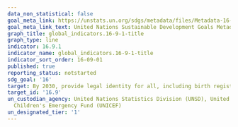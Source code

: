 ```yaml
---
data_non_statistical: false
goal_meta_link: https://unstats.un.org/sdgs/metadata/files/Metadata-16-09-01.pdf
goal_meta_link_text: United Nations Sustainable Development Goals Metadata (pdf 1361kB)
graph_title: global_indicators.16-9-1-title
graph_type: line
indicator: 16.9.1
indicator_name: global_indicators.16-9-1-title
indicator_sort_order: 16-09-01
published: true
reporting_status: notstarted
sdg_goal: '16'
target: By 2030, provide legal identity for all, including birth registration
target_id: '16.9'
un_custodian_agency: United Nations Statistics Division (UNSD), United Nations International
  Children's Emergency Fund (UNICEF)
un_designated_tier: '1'
---
```

